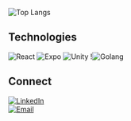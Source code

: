 ![Top Langs](https://github-readme-stats.vercel.app/api/top-langs/?username=coffeedevsolutions&layout=donut&theme=gruvbox)

## Technologies
![React](https://img.shields.io/badge/-React-black?style=flat-square&logo=react) ![Expo](https://img.shields.io/badge/-Expo-black?style=flat-square&logo=expo) ![Unity](https://img.shields.io/badge/-Unity-black?style=flat-square&logo=unity) !![Golang](https://img.shields.io/badge/-Golang-blue?style=flat-square&logo=go)

## Connect
[![LinkedIn](https://img.shields.io/badge/LinkedIn-Connect-blue?style=for-the-badge&logo=linkedin)](https://linkedin.com/in/blake-coffee)  
[![Email](https://img.shields.io/badge/Email-Contact-red?style=for-the-badge)](mailto:blake.coffee8@gmail.com)
